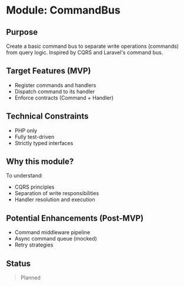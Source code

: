 # Module: CommandBus

## Purpose
Create a basic command bus to separate write operations (commands) from query logic. Inspired by CQRS and Laravel's command bus.

## Target Features (MVP)
- Register commands and handlers
- Dispatch command to its handler
- Enforce contracts (Command + Handler)

## Technical Constraints
- PHP only
- Fully test-driven
- Strictly typed interfaces

## Why this module?
To understand:
- CQRS principles
- Separation of write responsibilities
- Handler resolution and execution

## Potential Enhancements (Post-MVP)
- Command middleware pipeline
- Async command queue (mocked)
- Retry strategies

## Status
> Planned
